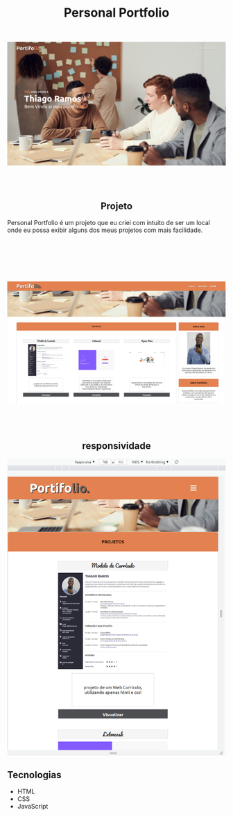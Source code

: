 
<h1 align="center" href"https://thiagoramos-portfolio.firebaseapp.com/">Personal Portfolio</h1>
</br>
<p align="center">
   <img  src="/images/img1.png">  
</p>
</br></br>

<h2 align="center">Projeto</h2>
<p>Personal Portfolio é um projeto que eu criei com intuito de ser um local onde eu possa exibir alguns dos meus projetos com mais facilidade.</p>
</br>

</br></br></br>

<p align="center">
   <img  src="/images/img2.png">  
</p>


</br></br>

<h2 align="center">responsividade</h2>
<p align="center">
   <img  src="/images/img3.png">   
</p>


<h2>Tecnologias</h2>
<ul>
   <li>HTML</li>
   <li>CSS</li>
   <li>JavaScript</li>
</ul>
